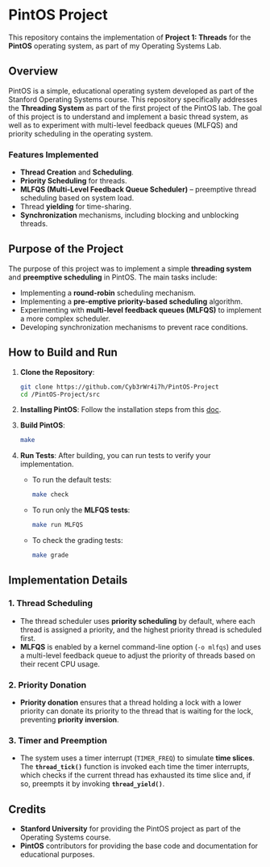 # PintOS Project

This repository contains the implementation of **Project 1: Threads** for the **PintOS** operating system, as part of my Operating Systems Lab.

## Overview

PintOS is a simple, educational operating system developed as part of the Stanford Operating Systems course. This repository specifically addresses the **Threading System** as part of the first project of the PintOS lab. The goal of this project is to understand and implement a basic thread system, as well as to experiment with multi-level feedback queues (MLFQS) and priority scheduling in the operating system.

### Features Implemented
- **Thread Creation** and **Scheduling**.
- **Priority Scheduling** for threads.
- **MLFQS (Multi-Level Feedback Queue Scheduler)** – preemptive thread scheduling based on system load.
- Thread **yielding** for time-sharing.
- **Synchronization** mechanisms, including blocking and unblocking threads.

## Purpose of the Project

The purpose of this project was to implement a simple **threading system** and **preemptive scheduling** in PintOS. The main tasks include:
- Implementing a **round-robin** scheduling mechanism.
- Implementing a **pre-emptive priority-based scheduling** algorithm.
- Experimenting with **multi-level feedback queues (MLFQS)** to implement a more complex scheduler.
- Developing synchronization mechanisms to prevent race conditions.

## How to Build and Run

1. **Clone the Repository**:
    ```bash
    git clone https://github.com/Cyb3rWr4i7h/PintOS-Project
    cd /PintOS-Project/src
    ```

2. **Installing PintOS**:
    Follow the installation steps from this [doc](https://piazza.com/class_profile/get_resource/itgbdzpqj6417o/iuzt04qzagh40p).


4. **Build PintOS**:
    ```bash
    make
    ```

5. **Run Tests**:
    After building, you can run tests to verify your implementation.

    - To run the default tests:
      ```bash
      make check
      ```

    - To run only the **MLFQS tests**:
      ```bash
      make run MLFQS
      ```

    - To check the grading tests:
      ```bash
      make grade
      ```

## Implementation Details

### 1. Thread Scheduling
- The thread scheduler uses **priority scheduling** by default, where each thread is assigned a priority, and the highest priority thread is scheduled first.
- **MLFQS** is enabled by a kernel command-line option (`-o mlfqs`) and uses a multi-level feedback queue to adjust the priority of threads based on their recent CPU usage.

### 2. Priority Donation
- **Priority donation** ensures that a thread holding a lock with a lower priority can donate its priority to the thread that is waiting for the lock, preventing **priority inversion**.

### 3. Timer and Preemption
- The system uses a timer interrupt (`TIMER_FREQ`) to simulate **time slices**. The **`thread_tick()`** function is invoked each time the timer interrupts, which checks if the current thread has exhausted its time slice and, if so, preempts it by invoking **`thread_yield()`**.


## Credits
- **Stanford University** for providing the PintOS project as part of the Operating Systems course.
- **PintOS** contributors for providing the base code and documentation for educational purposes.
